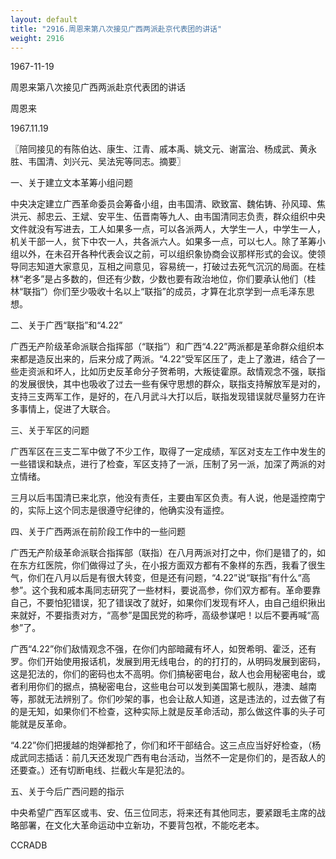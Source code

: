 ```yaml
---
layout: default
title: "2916.周恩来第八次接见广西两派赴京代表团的讲话"
weight: 2916
---
```


1967-11-19

周恩来第八次接见广西两派赴京代表团的讲话

周恩来

1967.11.19

〖陪同接见的有陈伯达、康生、江青、戚本禹、姚文元、谢富治、杨成武、黄永胜、韦国清、刘兴元、吴法宪等同志。摘要〗

一、关于建立文本革筹小组问题

中央决定建立广西革命委员会筹备小组，由韦国清、欧致富、魏佑铸、孙风璋、焦洪元、郝忠云、王斌、安平生、伍晋南等九人、由韦国清同志负责，群众组织中央文件就没有写进去，工人如果多一点，可以各派两人，大学生一人，中学生一人，机关干部一人，贫下中农一人，共各派六人。如果多一点，可以七人。除了革筹小组以外，在未召开各种代表会议之前，可以组织象协商会议那样形式的会议。使领导同志知道大家意见，互相之间意见，容易统一，打破过去死气沉沉的局面。在桂林“老多”是占多数的，但还有少数，少数也要有政治地位，你们要承认他们（桂林“联指”）你们至少吸收十名以上“联指”的成员，才算在北京学到一点毛泽东思想。

二、关于广西“联指”和“4.22”

广西无产阶级革命派联合指挥部（“联指”）和广西“4.22”两派都是革命群众组织本来都是造反出来的，后来分成了两派。“4.22”受军区压了，走上了激进，结合了一些走资派和坏人，比如历史反革命分子贺希明，大叛徒霍原。敌情观念不强，联指的发展很快，其中也吸收了过去一些有保守思想的群众，联指支持解放军是对的，支持三支两军工作，是好的，在八月武斗大打以后，联指发现错误就尽量努力在许多事情上，促进了大联合。

三、关于军区的问题

广西军区在三支二军中做了不少工作，取得了一定成绩，军区对支左工作中发生的一些错误和缺点，进行了检查，军区支持了一派，压制了另一派，加深了两派的对立情绪。

三月以后韦国清已来北京，他没有责任，主要由军区负责。有人说，他是遥控南宁的，实际上这个同志是很遵守纪律的，他确实没有遥控。

四、关于广西两派在前阶段工作中的一些问题

广西无产阶级革命派联合指挥部（联指）在八月两派对打之中，你们是错了的，如在东方红医院，你们做得过了头，在小报方面双方都有不象样的东西，我看了很生气，你们在八月以后是有很大转变，但是还有问题，“4.22”说“联指”有什么“高参”。这个我和戚本禹同志研究了一些材料，要说高参，你们双方都有。革命要靠自己，不要怕犯错误，犯了错误改了就好，如果你们发现有坏人，由自己组织揪出来就好，不要指责对方，“高参”是国民党的称呼，高级参谋吧！以后不要再喊“高参”了。

广西“4.22”你们敌情观念不强，在你们内部暗藏有坏人，如贺希明、霍泛，还有罗。你们开始使用报话机，发展到用无线电台，的的打打的，从明码发展到密码，这是犯法的，你们的密码也太不高明。你们搞秘密电台，敌人也会用秘密电台，或者利用你们的据点，搞秘密电台，这些电台可以发到美国第七舰队，港澳、越南等，那就无法辨别了。你们吵架的事，也会让敌人知道，这是违法的，过去做了有的是无知，如果你们不检查，这种实际上就是反革命活动，那么做这件事的头子可能就是反革命。

“4.22”你们把援越的炮弹都抢了，你们和坏干部结合。这三点应当好好检查，（杨成武同志插话：前几天还发现广西有电台活动，当然不一定是你们的，是否敌人的还要查。）还有切断电线、拦截火车是犯法的。

五、关于今后广西问题的指示

中央希望广西军区或韦、安、伍三位同志，将来还有其他同志，要紧跟毛主席的战略部署，在文化大革命运动中立新功，不要背包袱，不能吃老本。

CCRADB


